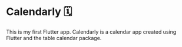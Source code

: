 # Calendarly :spiral_calendar:

This is my first Flutter app.
Calendarly is a calendar app created using Flutter and the table calendar package.

